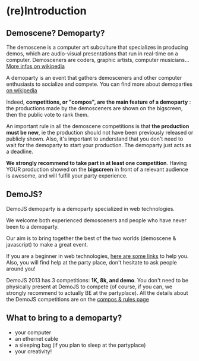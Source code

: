 
# (re)Introduction

## Demoscene? Demoparty?
The demoscene is a computer art subculture that specializes in producing demos, which are audio-visual presentations that run in real-time on a computer. Demosceners are coders, graphic artists, computer musicians… [More infos on wikipedia](http://en.wikipedia.org/wiki/Demoscene)

A demoparty is an event that gathers demosceners and other computer enthusiasts to socialize and compete. You can find more about demoparties [on wikipedia](http://en.wikipedia.org/wiki/Demoparty) 
        
Indeed, **competitions, or "compos", are the main feature of a demoparty**&nbsp;: the productions made by the demosceners are shown on the bigscreen, then the public vote to rank them. 

An important rule in all the demoscene competitions is that **the production must be new**, ie the production should not have been previously released or publicly shown. Also, it's important to understand that you don't need to wait for the demoparty to start your production. The demoparty just acts as a deadline.

**We strongly recommend to take part in at least one competition**. Having YOUR production showed on the **bigscreen** in front of a relevant audience is awesome, and will fulfill your party experience.

## DemoJS?
DemoJS demoparty is a demoparty specialized in web technologies.

We welcome both experienced demosceners and people who have never been to a demoparty.

Our aim is to bring together the best of the two worlds (demoscene &amp; javascript) to make a great event.

If you are a beginner in web technologies, [here are some links](#tips) to help you. Also, you will find help at the party place, don't hesitate to ask people around you! 

DemoJS 2013 has 3 competitions: **1K, 8k, and demo**. You don't need to be physically present at DemoJS to compete (of course, if you can, we strongly recommend to actually BE at the partyplace). All the details about the DemoJS competitions are on the [compos & rules page](#compos)

## What to bring to a demoparty?
 * your computer
 * an ethernet cable
 * a sleeping bag (if you plan to sleep at the partyplace)
 * your creativity!
     
